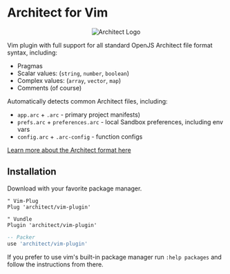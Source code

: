 # Architect for Vim

<p align=center>
  <picture>
    <source media="(prefers-color-scheme: dark)" srcset="https://assets.arc.codes/architect-logo-light-500b@2x.png">
    <img alt="Architect Logo" src="https://assets.arc.codes/architect-logo-500b@2x.png">
  </picture>
</p>

Vim plugin with full support for all standard OpenJS Architect file format syntax, including:

- Pragmas
- Scalar values: (`string`, `number`, `boolean`)
- Complex values: (`array`, `vector`, `map`)
- Comments (of course)

Automatically detects common Architect files, including:

- `app.arc` + `.arc` - primary project manifests)
- `prefs.arc` + `preferences.arc` - local Sandbox preferences, including env vars
- `config.arc` + `.arc-config` - function configs

[Learn more about the Architect format here](https://arc.codes/docs/en/guides/get-started/project-layout)

## Installation

Download with your favorite package manager.

```vim
" Vim-Plug
Plug 'architect/vim-plugin'
```

```vim
" Vundle
Plugin 'architect/vim-plugin'
```

```lua
-- Packer
use 'architect/vim-plugin'
```

If you prefer to use vim's built-in package manager run `:help
packages` and follow the instructions from there.
